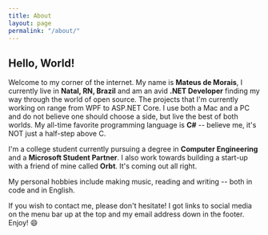 ```yaml
---
title: About
layout: page
permalink: "/about/"
---
```


## Hello, World!

Welcome to my corner of the internet. My name is **Mateus de Morais**, I currently live in **Natal, RN, Brazil** and am an avid **.NET Developer** finding my way through the world of open source. The projects that I'm currently working on range from WPF to ASP.NET Core. I use both a Mac and a PC and do not believe one should choose a side, but live the best of both worlds. My all-time favorite programming language is **C#** -- believe me, it's NOT just a half-step above C.

I'm a college student currently pursuing a degree in **Computer Engineering** and a **Microsoft Student Partner**. I also work towards building a start-up with a friend of mine called **Orbt**. It's coming out all right.

My personal hobbies include making music, reading and writing -- both in code and in English. 

If you wish to contact me, please don't hesitate! I got links to social media on the menu bar up at the top and my email address down in the footer. Enjoy! :smile:
